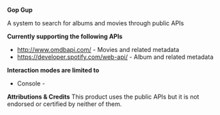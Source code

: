 **Gop Gup**

A system to search for albums and movies through public APIs

**Currently supporting the following APIs**
- http://www.omdbapi.com/ - Movies and related metadata
- https://developer.spotify.com/web-api/ - Album and related metadata

**Interaction modes are limited to**
- Console -

**Attributions & Credits**
This product uses the public APIs but it is not endorsed or certified by
neither of them.